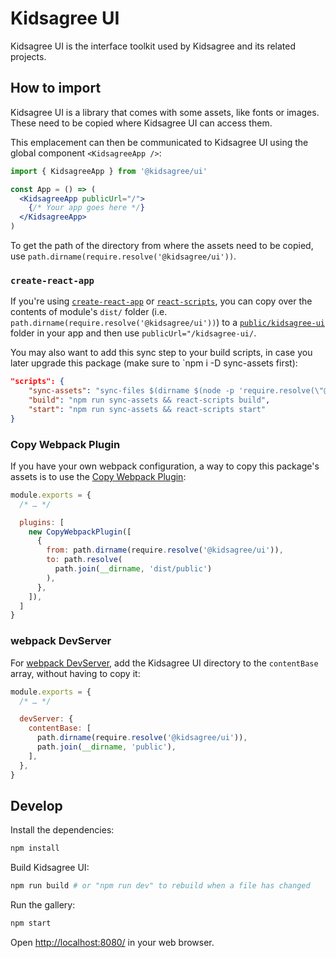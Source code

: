 # Kidsagree UI

Kidsagree UI is the interface toolkit used by Kidsagree and its related projects.

## How to import

Kidsagree UI is a library that comes with some assets, like fonts or images. These
need to be copied where Kidsagree UI can access them.

This emplacement can then be communicated to Kidsagree UI using the global
component `<KidsagreeApp />`:

```jsx
import { KidsagreeApp } from '@kidsagree/ui'

const App = () => (
  <KidsagreeApp publicUrl="/">
    {/* Your app goes here */}
  </KidsagreeApp>
)
```

To get the path of the directory from where the assets need to be copied, use
`path.dirname(require.resolve('@kidsagree/ui'))`.

### `create-react-app`

If you're using [`create-react-app`](https://github.com/facebookincubator/create-react-app)
or [`react-scripts`](https://github.com/facebookincubator/create-react-app/tree/master/packages/react-scripts),
you can copy over the contents of module's `dist/` folder (i.e.
`path.dirname(require.resolve('@kidsagree/ui'))`) to
a [`public/kidsagree-ui`](https://github.com/facebookincubator/create-react-app/blob/master/packages/react-scripts/template/README.md#adding-assets-outside-of-the-module-system)
folder in your app and then use `publicUrl="/kidsagree-ui/`.

You may also want to add this sync step to your build scripts, in case you
later upgrade this package (make sure to `npm i -D sync-assets first):

```json
"scripts": {
    "sync-assets": "sync-files $(dirname $(node -p 'require.resolve(\"@kidsagree/ui\")')) public/kidsagree-ui",
    "build": "npm run sync-assets && react-scripts build",
    "start": "npm run sync-assets && react-scripts start"
}
```

### Copy Webpack Plugin

If you have your own webpack configuration, a way to copy this package's assets
is to use the [Copy Webpack Plugin](https://github.com/webpack-contrib/copy-webpack-plugin):

```js
module.exports = {
  /* … */

  plugins: [
    new CopyWebpackPlugin([
      {
        from: path.dirname(require.resolve('@kidsagree/ui')),
        to: path.resolve(
          path.join(__dirname, 'dist/public')
        ),
      },
    ]),
  ]
}
```

### webpack DevServer

For [webpack DevServer](https://webpack.js.org/configuration/dev-server/), add
the Kidsagree UI directory to the `contentBase` array, without having to copy it:

```js
module.exports = {
  /* … */

  devServer: {
    contentBase: [
      path.dirname(require.resolve('@kidsagree/ui')),
      path.join(__dirname, 'public'),
    ],
  },
}
```

## Develop

Install the dependencies:

```sh
npm install
```

Build Kidsagree UI:

```sh
npm run build # or "npm run dev" to rebuild when a file has changed
```


Run the gallery:

```sh
npm start
```

Open <http://localhost:8080/> in your web browser.
